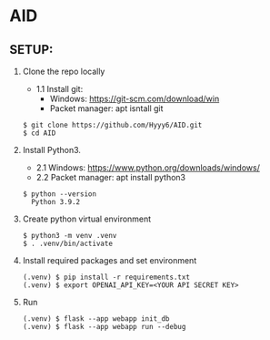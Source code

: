 # AID

## SETUP:

1. Clone the repo locally
   - 1.1 Install git: 
     - Windows: https://git-scm.com/download/win
     - Packet manager: apt isntall git
     
   ```
   $ git clone https://github.com/Hyyy6/AID.git
   $ cd AID
   ```

2. Install Python3.
   - 2.1 Windows: https://www.python.org/downloads/windows/
   - 2.2 Packet manager: apt install python3
   
   ```
   $ python --version
     Python 3.9.2
   ```

3. Create python virtual environment

   ```
   $ python3 -m venv .venv
   $ . .venv/bin/activate
   ```

4. Install required packages and set environment

    ```
    (.venv) $ pip install -r requirements.txt
    (.venv) $ export OPENAI_API_KEY=<YOUR API SECRET KEY>
    ```

5. Run

   ```
   (.venv) $ flask --app webapp init_db
   (.venv) $ flask --app webapp run --debug
   ```

